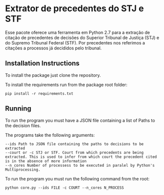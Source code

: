 # Extrator de precedentes do STJ e STF

Esse pacote oferece uma ferramenta em Python 2.7 para a extração de citação de precedentes de decisões do Superior Tribunal de Justiça (STJ) e do Supremo Tribunal Federal (STF). Por precedentes nos referimos a citações a processos já decididos pelo tribunal.

## Installation Instructions

To install the package just clone the repository.

To install the requirements run from the package root folder:

```
pip install -r requirements.txt
```

## Running

To run the program you must have a JSON file containing a list of Paths to the decision files.

The programs take the following arguments:

```
--ids Path to JSON file containing the paths to decisions to be extracted
--court or -c STJ or STF. Court from which precedents are being extracted. This is used to infer from which court the precedent cited is in the absence of more information
--n_cores Number of processess to be executed in paralel by Python's Multiprocessing.
```

To run the program you must  run the following command from the root:

```
python core.py --ids FILE -c COURT --n_cores N_PROCESS
```
